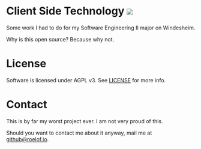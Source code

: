# Client Side Technology [![](https://travis-ci.org/roelofr/ClientSideTechnology.svg?branch=master)](https://travis-ci.org/roelofr/ClientSideTechnology)

Some work I had to do for my Software Engineering II major on Windesheim.

Why is this open source? Because why not.

# License

Software is licensed under AGPL v3. See [LICENSE](LICENSE) for more info.

# Contact

This is by far my worst project ever. I am not very proud of this.

Should you want to contact me about it anyway, mail me at github@roelof.io.

